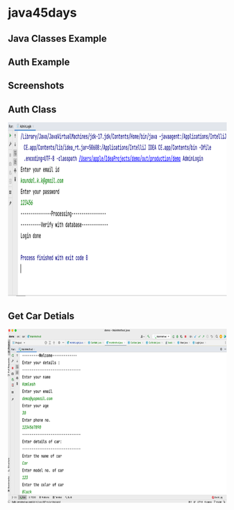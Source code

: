 # java45days

## Java Classes Example

## Auth Example

## Screenshots

## Auth Class

<img src='https://github.com/codelabs-live/java45days/blob/master/screenshots/auth_class.png'  width=700, height=400/>

## Get Car Detials

<img src='https://github.com/codelabs-live/java45days/blob/master/screenshots/get_car.png'  width=700, height=400/>

